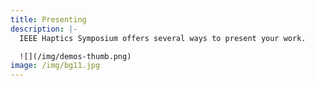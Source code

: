 ```yaml
---
title: Presenting
description: |-
  IEEE Haptics Symposium offers several ways to present your work.

  ![](/img/demos-thumb.png)
image: /img/bg11.jpg
---
```


